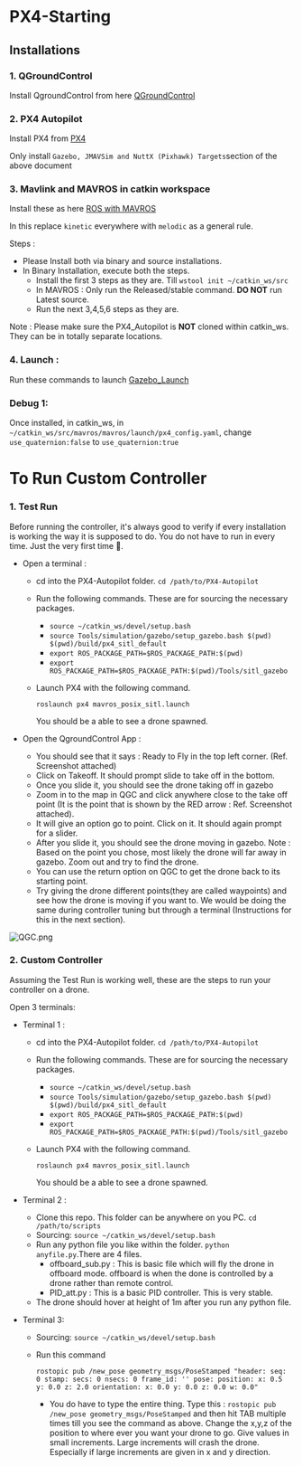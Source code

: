 # PX4-Starting

## Installations

### 1. QGroundControl

Install QgroundControl from here [QGroundControl](https://docs.qgroundcontrol.com/master/en/getting_started/download_and_install.html)

### 2. PX4 Autopilot

Install PX4 from [PX4](https://docs.px4.io/master/en/dev_setup/dev_env_linux_ubuntu.html#ros-gazebo)

Only install `Gazebo, JMAVSim and NuttX (Pixhawk) Targets`section of the above document

### 3. Mavlink and MAVROS in catkin workspace

Install these as here [ROS with MAVROS](https://docs.px4.io/master/en/ros/mavros_installation.html)

In this replace `kinetic` everywhere with `melodic` as a general rule.

Steps : 

- Please Install both via binary and source installations.
- In Binary Installation, execute both the steps. 
    - Install the first 3 steps as they are. Till `wstool init ~/catkin_ws/src`
    - In MAVROS : Only run the Released/stable command. **DO NOT** run Latest source.
    - Run the next 3,4,5,6 steps as they are.

Note : Please make sure the PX4_Autopilot is **NOT** cloned within catkin_ws. They can be in totally separate locations.

### 4. Launch :

Run these commands to launch [Gazebo_Launch](https://docs.px4.io/master/en/simulation/gazebo.html)

### Debug 1:

Once installed, in catkin_ws, in `~/catkin_ws/src/mavros/mavros/launch/px4_config.yaml`, change `use_quaternion:false` to `use_quaternion:true`

# To Run Custom Controller

### 1. Test Run

Before running the controller, it's always good to verify if every installation is working the way it is supposed to do. You do not have to run in every time. Just the very first time 🙂.

- Open a terminal :
    - cd into the PX4-Autopilot folder. `cd /path/to/PX4-Autopilot`
    - Run the following commands. These are for sourcing the necessary packages.
        - `source ~/catkin_ws/devel/setup.bash`
        - `source Tools/simulation/gazebo/setup_gazebo.bash $(pwd) $(pwd)/build/px4_sitl_default`
        - `export ROS_PACKAGE_PATH=$ROS_PACKAGE_PATH:$(pwd)`
        - `export ROS_PACKAGE_PATH=$ROS_PACKAGE_PATH:$(pwd)/Tools/sitl_gazebo`
    - Launch PX4 with the following command.
        
        `roslaunch px4 mavros_posix_sitl.launch`
        
        You should be a able to see a drone spawned. 
        
- Open the QgroundControl App :
    - You should see that it says : Ready to Fly in the top left corner. (Ref. Screenshot attached)
    - Click on Takeoff. It should prompt slide to take off in the bottom.
    - Once you slide it, you should see the drone taking off in gazebo
    - Zoom in to the map in QGC and click anywhere close to the take off point (It is the point that is shown by the RED arrow : Ref. Screenshot attached).
    - It will give an option go to point. Click on it. It should again prompt for a slider.
    - After you slide it, you should see the drone moving in gazebo. Note : Based on the point you chose, most likely the drone will far away in gazebo. Zoom out and try to find the drone.
    - You can use the return option on QGC to get the drone back to its starting point.
    - Try giving the drone different points(they are called waypoints) and see how the drone is moving if you want to. We would be doing the same during controller tuning but through a terminal (Instructions for this in the next section).

![QGC.png](https://s3-us-west-2.amazonaws.com/secure.notion-static.com/c920ad1f-fe13-4a01-9e05-c9fe0dd25b95/QGC.png)

### 2. Custom Controller

Assuming the Test Run is working well, these are the steps to run your controller on a drone.

Open 3 terminals:

- Terminal 1 :
    - cd into the PX4-Autopilot folder. `cd /path/to/PX4-Autopilot`
    - Run the following commands. These are for sourcing the necessary packages.
        - `source ~/catkin_ws/devel/setup.bash`
        - `source Tools/simulation/gazebo/setup_gazebo.bash $(pwd) $(pwd)/build/px4_sitl_default`
        - `export ROS_PACKAGE_PATH=$ROS_PACKAGE_PATH:$(pwd)`
        - `export ROS_PACKAGE_PATH=$ROS_PACKAGE_PATH:$(pwd)/Tools/sitl_gazebo`
    - Launch PX4 with the following command.
        
        `roslaunch px4 mavros_posix_sitl.launch`
        
        You should be a able to see a drone spawned. 
        
- Terminal 2 :
    - Clone this repo. This folder can be anywhere on you PC. `cd /path/to/scripts`
    - Sourcing: `source ~/catkin_ws/devel/setup.bash`
    - Run any python file you like within the folder. `python anyfile.py`.There are 4 files.
        - offboard_sub.py : This is basic file which will fly the drone in offboard mode. offboard is when the done is controlled by a drone rather than remote control.
        - PID_att.py : This is a basic PID controller. This is very stable.
    - The drone should hover at height of 1m after you run any python file.
- Terminal 3:
    - Sourcing: `source ~/catkin_ws/devel/setup.bash`
    - Run this command
        
        `rostopic pub /new_pose geometry_msgs/PoseStamped "header:
        seq: 0
        stamp:
        secs: 0
        nsecs: 0
        frame_id: ''
        pose:
        position:
        x: 0.5
        y: 0.0
        z: 2.0
        orientation:
        x: 0.0
        y: 0.0
        z: 0.0
        w: 0.0"`
        
        - You do have to type the entire thing. Type this : `rostopic pub /new_pose geometry_msgs/PoseStamped` and then hit TAB multiple times till you see the command as above. Change the x,y,z of the position to where ever you want your drone to go. Give values in small increments. Large increments will crash the drone. Especially if large increments are given in x and y direction.